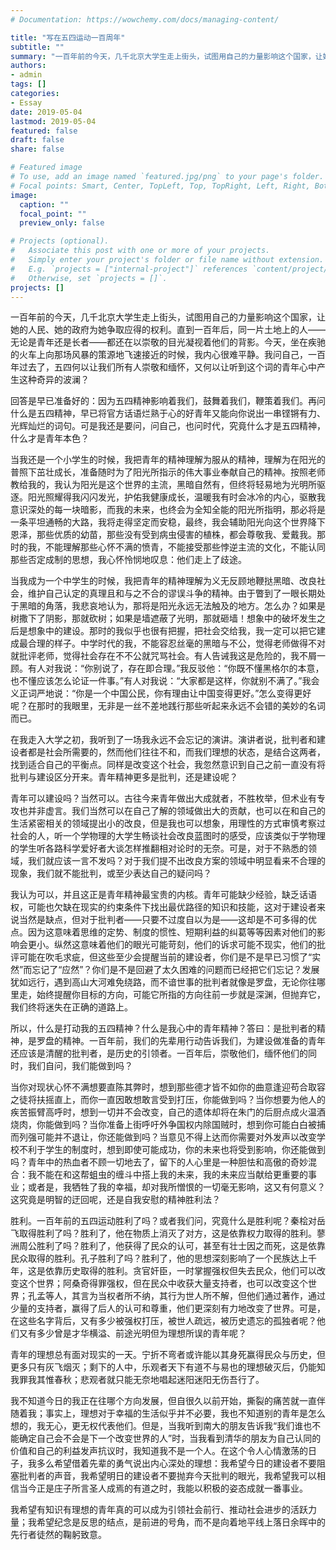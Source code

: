 ```yaml
---
# Documentation: https://wowchemy.com/docs/managing-content/

title: "写在五四运动一百周年"
subtitle: ""
summary: "一百年前的今天，几千北京大学生走上街头，试图用自己的力量影响这个国家，让她的人民、她的政府为她争取应得的权利。直到一百年后，同一片土地上的人——无论是青年还是长者——都还在以崇敬的目光凝视着他们的背影。今天，坐在疾驰的火车上向那场风暴的策源地飞速接近的时候，我内心很难平静。我问自己，一百年过去了，五四何以让我们所有人崇敬和缅怀，又何以让听到这个词的青年心中产生这种奇异的波澜？"
authors: 
- admin
tags: []
categories: 
- Essay
date: 2019-05-04
lastmod: 2019-05-04
featured: false
draft: false
share: false

# Featured image
# To use, add an image named `featured.jpg/png` to your page's folder.
# Focal points: Smart, Center, TopLeft, Top, TopRight, Left, Right, BottomLeft, Bottom, BottomRight.
image:
  caption: ""
  focal_point: ""
  preview_only: false

# Projects (optional).
#   Associate this post with one or more of your projects.
#   Simply enter your project's folder or file name without extension.
#   E.g. `projects = ["internal-project"]` references `content/project/deep-learning/index.md`.
#   Otherwise, set `projects = []`.
projects: []
---
```


一百年前的今天，几千北京大学生走上街头，试图用自己的力量影响这个国家，让她的人民、她的政府为她争取应得的权利。直到一百年后，同一片土地上的人——无论是青年还是长者——都还在以崇敬的目光凝视着他们的背影。今天，坐在疾驰的火车上向那场风暴的策源地飞速接近的时候，我内心很难平静。我问自己，一百年过去了，五四何以让我们所有人崇敬和缅怀，又何以让听到这个词的青年心中产生这种奇异的波澜？

回答是早已准备好的：因为五四精神影响着我们，鼓舞着我们，鞭策着我们。再问什么是五四精神，早已将官方话语烂熟于心的好青年又能向你说出一串铿锵有力、光辉灿烂的词句。可是我还是要问，问自己，也问时代，究竟什么才是五四精神，什么才是青年本色？ 

当我还是一个小学生的时候，我把青年的精神理解为服从的精神，理解为在阳光的普照下茁壮成长，准备随时为了阳光所指示的伟大事业奉献自己的精神。按照老师教给我的，我认为阳光是这个世界的主流，黑暗自然有，但终将轻易地为光明所驱逐。阳光照耀得我闪闪发光，护佑我健康成长，温暖我有时会冰冷的内心，驱散我意识深处的每一块暗影，而我的未来，也终会为全知全能的阳光所指明，那必将是一条平坦通畅的大路，我将走得坚定而安稳，最终，我会辅助阳光向这个世界降下恩泽，那些优质的幼苗，那些没有受到病虫侵害的植株，都会尊敬我、爱戴我。那时的我，不能理解那些心怀不满的愤青，不能接受那些悖逆主流的文化，不能认同那些否定成制的思想，我心怀怜悯地叹息：他们走上了歧途。 

当我成为一个中学生的时候，我把青年的精神理解为义无反顾地鞭挞黑暗、改良社会，维护自己认定的真理且和与之不合的谬误斗争的精神。由于瞥到了一眼长期处于黑暗的角落，我悲哀地认为，那将是阳光永远无法触及的地方。怎么办？如果是树撒下了阴影，那就砍树；如果是墙遮蔽了光明，那就砸墙！想象中的破坏发生之后是想象中的建设。那时的我似乎也很有把握，把社会交给我，我一定可以把它建成最合理的样子。中学时代的我，不能容忍丝毫的黑暗与不公，觉得老师做得不对就批评老师，觉得社会存在不不公就咒骂社会。有人告诫我这是危险的，我不屑一顾。有人对我说：“你别说了，存在即合理。”我反驳他：“你既不懂黑格尔的本意，也不懂应该怎么论证一件事。”有人对我说：“大家都是这样，你就别不满了。”我会义正词严地说：“你是一个中国公民，你有理由让中国变得更好。”怎么变得更好呢？在那时的我眼里，无非是一丝不差地践行那些听起来永远不会错的美妙的名词而已。

在我走入大学之初，我听到了一场我永远不会忘记的演讲。演讲者说，批判者和建设者都是社会所需要的，然而他们往往不和，而我们理想的状态，是结合这两者，找到适合自己的平衡点。同样是改变这个社会，我忽然意识到自己之前一直没有将批判与建设区分开来。青年精神更多是批判，还是建设呢？ 

青年可以建设吗？当然可以。古往今来青年做出大成就者，不胜枚举，但术业有专攻也并非虚言。我们当然可以在自己了解的领域做出大的贡献，也可以在和自己的生活紧密相关的领域提出小的改良，但是我也可以想象，用理性的方式审慎考察过社会的人，听一个学物理的大学生畅谈社会改良蓝图时的感受，应该类似于学物理的学生听各路科学爱好者大谈怎样推翻相对论时的无奈。可是，对于不熟悉的领域，我们就应该一言不发吗？对于我们提不出改良方案的领域中明显看来不合理的现象，我们就不能批判，或至少表达自己的疑问吗？ 

我认为可以，并且这正是青年精神最宝贵的内核。青年可能缺少经验，缺乏话语权，可能也欠缺在现实的约束条件下找出最优路径的知识和技能，这对于建设者来说当然是缺点，但对于批判者——只要不过度自以为是——这却是不可多得的优点。因为这意味着思维的定势、制度的惯性、短期利益的纠葛等等因素对他们的影响会更小。纵然这意味着他们的眼光可能苛刻，他们的诉求可能不现实，他们的批评可能在吹毛求疵，但这些至少会提醒当前的建设者，你们是不是早已习惯了“实然”而忘记了“应然”？你们是不是回避了太久困难的问题而已经把它们忘记？发展犹如远行，遇到高山大河难免绕路，而不谙世事的批判者就像是罗盘，无论你往哪里走，始终提醒你目标的方向，可能它所指的方向往前一步就是深渊，但抛弃它，我们终将迷失在正确的道路上。

 所以，什么是打动我的五四精神？什么是我心中的青年精神？答曰：是批判者的精神，是罗盘的精神。一百年前，我们的先辈用行动告诉我们，为建设做准备的青年还应该是清醒的批判者，是历史的引领者。一百年后，崇敬他们，缅怀他们的同时，我们自问，我们能做到吗？

当你对现状心怀不满想要直陈其弊时，想到那些德才皆不如你的曲意逢迎苟合取容之徒将扶摇直上，而你一直因敢想敢言受到打压，你能做到吗？当你想要为他人的疾苦振臂高呼时，想到一切并不会改变，自己的遗体却将在朱门的后厨点成火温酒烧肉，你能做到吗？当你准备上街呼吁外争国权内除国贼时，想到你可能白白被捕而列强可能并不退让，你还能做到吗？当意见不得上达而你需要对外发声以改变学校不利于学生的制度时，想到即使可能成功，你的未来也将受到影响，你还能做到吗？青年中的热血者不顾一切地去了，留下的人心里是一种胆怯和高傲的奇妙混合：我不能在和这帮蛆虫的缠斗中搭上我的未来，我的未来应当献给更重要的事业；或者是，我牺牲了我的幸福，却对我所憎恨的一切毫无影响，这又有何意义？这究竟是明智的迂回呢，还是自我安慰的精神胜利法？ 

胜利。一百年前的五四运动胜利了吗？或者我们问，究竟什么是胜利呢？秦桧对岳飞取得胜利了吗？胜利了，他在物质上消灭了对方，这是依靠权力取得的胜利。蓼洲周公胜利了吗？胜利了，他获得了民众的认可，甚至有壮士因之而死，这是依靠民众取得的胜利。孔子胜利了吗？胜利了，他的思想深刻影响了一个民族达上千年，这是依靠历史取得的胜利。贪官奸臣，一时掌握强权但失去民众，他们可以改变这个世界；阿桑奇得罪强权，但在民众中收获大量支持者，也可以改变这个世界；孔孟等人，其言为当权者所不纳，其行为世人所不解，但他们通过著作，通过少量的支持者，赢得了后人的认可和尊重，他们更深刻有力地改变了世界。可是，在这些名字背后，又有多少被强权打压，被世人疏远，被历史遗忘的孤独者呢？他们又有多少曾是才华横溢、前途光明但为理想所误的青年呢？

青年的理想总有面对现实的一天。宁折不弯者或许能以其身死赢得民众与历史，但更多只有灰飞烟灭；剩下的人中，乐观者天下有道不与易也的理想破灭后，仍能知我罪我其惟春秋；悲观者就只能无奈地唱起迷阳迷阳无伤吾行了。

我不知道今日的我正在往哪个方向发展，但自很久以前开始，撕裂的痛苦就一直伴随着我；事实上，理想对于幸福的生活似乎并不必要，我也不知道别的青年是怎么想的，我无心，更无权代表他们。但是，当我听到南大的朋友告诉我“我们谁也不能确定自己会不会是下一个改变世界的人”时，当我看到清华的朋友为自己认同的价值和自己的利益发声抗议时，我知道我不是一个人。在这个令人心情激荡的日子，我多么希望借着先辈的勇气说出内心深处的理想：我希望今日的建设者不要阻塞批判者的声音，我希望明日的建设者不要抛弃今天批判的眼光，我希望我可以相信当今正是庄子所言圣人成焉的有道之时，我能以积极的姿态成就一番事业。

我希望有知识有理想的青年真的可以成为引领社会前行、推动社会进步的活跃力量；我希望纪念是反思的结点，是前进的号角，而不是向着地平线上落日余晖中的先行者徒然的鞠躬致意。